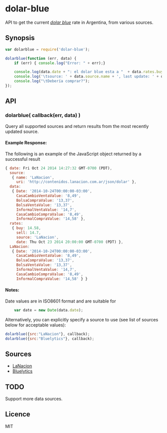 dolar-blue
==========

API to get the current [*dolar blue*](https://es.wikipedia.org/wiki/D%C3%B3lar_blue) rate in Argentina, from various sources.


## Synopsis

``` javascript
var dolarblue = require('dolar-blue');

dolarblue(function (err, data) {
    if (err) { console.log("Error: " + err);}

    console.log(data.date + ": el dolar blue esta a "  + data.rates.buy  + " - "  + data.rates.sell);
    console.log('\tsource: ' + data.source.name + ', last update: ' + data.rates.date);
    console.log("\tDebería comprar?");
});

```

## API

### dolarblue( callback(err, data) )

Query all supported sources and return results from the most recently updated source.

#### Example Response:

The following is an example of the JavaScript object returned by a successful result

``` javascript
{ date: Fri Oct 24 2014 14:27:32 GMT-0700 (PDT),
  source: 
   { name: 'LaNacion',
     uri: 'http://contenidos.lanacion.com.ar/json/dolar' },
  data: 
   { Date: '2014-10-24T00:00:00-03:00',
     CasaCambioVentaValue: '8,49',
     BolsaCompraValue: '13,37',
     BolsaVentaValue: '13,37',
     InformalVentaValue: '14,7',
     CasaCambioCompraValue: '8,49',
     InformalCompraValue: '14,58' },
  rates: 
   { buy: 14.58,
     sell: 14.7,
     source: 'LaNacion',
     date: Thu Oct 23 2014 20:00:00 GMT-0700 (PDT) },
  LaNacion: 
   { Date: '2014-10-24T00:00:00-03:00',
     CasaCambioVentaValue: '8,49',
     BolsaCompraValue: '13,37',
     BolsaVentaValue: '13,37',
     InformalVentaValue: '14,7',
     CasaCambioCompraValue: '8,49',
     InformalCompraValue: '14,58' } }
```

#### Notes:

Date values are in ISO8601 format and are suitable for
``` javascript
    var date = new Date(data.date);
```

Alternatively, you can explicitly specify a source to use (see list of sources below for acceptable values):

``` javascript
dolarblue({src:"LaNacion"}, callback);
dolarblue({src:"Bluelytics"}, callback);
```

## Sources

* [LaNacion](http://contenidos.lanacion.com.ar/json/dolar)
* [Bluelytics](http://api.bluelytics.com.ar/json/last_price)

## TODO
Support more data sources.

## Licence
MIT

